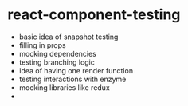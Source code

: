 # react-component-testing

- basic idea of snapshot testing
- filling in props
- mocking dependencies
- testing branching logic
- idea of having one render function
- testing interactions with enzyme
- mocking libraries like redux
-
